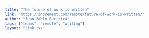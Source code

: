 ```yaml
---
title: "The future of work is written"
link: "https://increment.com/remote/future-of-work-is-written/"
author: "Juan Pablo Buriticá"
tags: ["teams", "remote", "writing"]
layout: "link.tsx"
---
```

